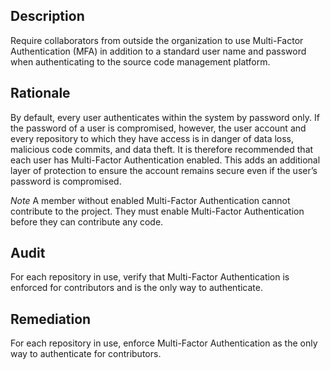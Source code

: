 ## Description

Require collaborators from outside the organization to use Multi-Factor Authentication (MFA) in addition to a standard user name and password when authenticating to the source code management platform.

## Rationale

By default, every user authenticates within the system by password only. If the password of a user is compromised, however, the user account and every repository to which they have access is in danger of data loss, malicious code commits, and data theft. It is therefore recommended that each user has Multi-Factor Authentication enabled. This adds an additional layer of protection to ensure the account remains secure even if the user’s password is compromised.

*Note* A member without enabled Multi-Factor Authentication cannot contribute to the project. They must enable Multi-Factor Authentication before they can contribute any code.

## Audit

For each repository in use, verify that Multi-Factor Authentication is enforced for contributors and is the only way to authenticate.

## Remediation

For each repository in use, enforce Multi-Factor Authentication as the only way to authenticate for contributors.
